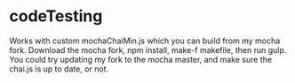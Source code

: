 # codeTesting

Works with custom mochaChaiMin.js which you can build from my mocha fork.
Download the mocha fork, npm install, make-f makefile, then run gulp.
You could try updating my fork to the mocha master, and make sure the chai.js is up to date, or not.